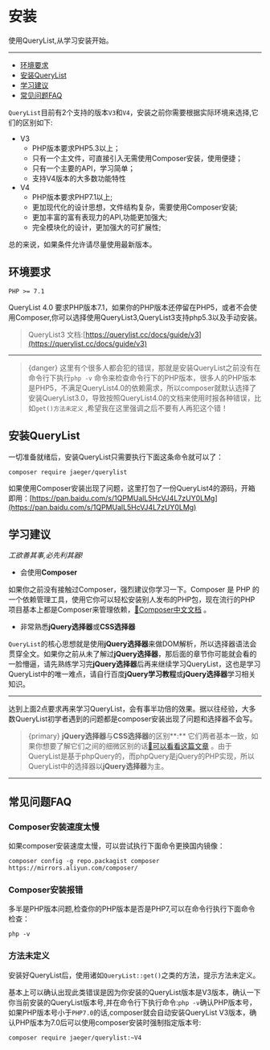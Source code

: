 # 安装

使用QueryList,从学习安装开始。

---

- [环境要求](#environment)
- [安装QueryList](#install)
- [学习建议](#premise)
- [常见问题FAQ](#FAQ)

`QueryList`目前有2个支持的版本`V3`和`V4`，安装之前你需要根据实际环境来选择,它们的区别如下:
- V3
	- PHP版本要求PHP5.3以上；
	- 只有一个主文件，可直接引入无需使用Composer安装，使用便捷；
	- 只有一个主要的API，学习简单；
	- 支持V4版本的大多数功能特性
- V4
	- PHP版本要求PHP7.1以上;
	- 更加现代化的设计思想，文件结构复杂，需要使用Composer安装;
	- 更加丰富的富有表现力的API,功能更加强大;
	- 完全模块化的设计，更加强大的可扩展性;

总的来说，如果条件允许请尽量使用最新版本。

<a name="environment"></a>
## 环境要求

```shell
PHP >= 7.1
```

QueryList 4.0 要求PHP版本7.1，如果你的PHP版本还停留在PHP5，或者不会使用Composer,你可以选择使用QueryList3,QueryList3支持php5.3以及手动安装。

> QueryList3 文档:[https://querylist.cc/docs/guide/v3](https://querylist.cc/docs/guide/v3)

---

> {danger} 这里有个很多人都会犯的错误，那就是安装QueryList之前没有在命令行下执行`php -v` 命令来检查命令行下的PHP版本，很多人的PHP版本是PHP5，不满足QueryList4.0的依赖需求，所以composer就默认选择了安装QueryList3.0，导致按照QueryList4.0的文档来使用时报各种错误，比如`get()方法未定义` ,希望我在这里强调之后不要有人再犯这个错！


<a name="install"></a>
## 安装QueryList

一切准备就绪后，安装QueryList只需要执行下面这条命令就可以了：

```shell
composer require jaeger/querylist
```

如果使用Composer安装出现了问题，这里打包了一份QueryList4的源码，开箱即用：[https://pan.baidu.com/s/1QPMUalL5HcVJ4L7zUY0LMg](https://pan.baidu.com/s/1QPMUalL5HcVJ4L7zUY0LMg)


<a name="premise"></a>
## 学习建议

*工欲善其事,必先利其器!*

- 会使用**Composer**

如果你之前没有接触过Composer，强烈建议你学习一下。Composer 是 PHP 的一个依赖管理工具，使用它你可以轻松安装别人发布的PHP包，现在流行的PHP项目基本上都是Composer来管理依赖，[🔗Composer中文文档](http://docs.phpcomposer.com/) 。

- 非常熟悉**jQuery选择器**或**CSS选择器**

`QueryList`的核心思想就是使用**jQuery选择器**来做DOM解析，所以选择器语法会贯穿全文。如果你之前从未了解过**jQuery选择器**，那后面的章节你可能就会看的一脸懵逼，请先熟练学习完**jQuery选择器**后再来继续学习QueryList，这也是学习QueryList中的唯一难点，请自行百度**jQuery学习教程**或**jQuery选择器**学习相关知识。

---

达到上面2点要求再来学习QueryList，会有事半功倍的效果。据以往经验，大多数QueryList初学者遇到的问题都是composer安装出现了问题和选择器不会写。

> {primary} **jQuery选择器**与**CSS选择器**的区别**:** 它们两者基本一致，如果你想要了解它们之间的细微区别的话[🔗可以看看这篇文章](https://segmentfault.com/a/1190000010746086) 。由于QueryList是基于phpQuery的，而phpQuery是jQuery的PHP实现，所以QueryList中的选择器以**jQuery选择器**为主。

---

<a name="FAQ"></a>
## 常见问题FAQ

### Composer安装速度太慢

如果composer安装速度太慢，可以尝试执行下面命令更换国内镜像：

```shell
composer config -g repo.packagist composer https://mirrors.aliyun.com/composer/
```

### Composer安装报错

多半是PHP版本问题,检查你的PHP版本是否是PHP7,可以在命令行执行下面命令检查：

```shell
php -v
```

### 方法未定义

安装好QueryList后，使用诸如`QueryList::get()`之类的方法，提示方法未定义。 

基本上可以确认出现此类错误是因为你安装的QueryList版本是V3版本，确认一下你当前安装的QueryList版本号,并在命令行下执行命令:`php -v`确认PHP版本号，如果PHP版本号小于`PHP7.0`的话,composer就会自动安装QueryList V3版本，确认PHP版本为7.0后可以使用composer安装时强制指定版本号:

```shell
composer require jaeger/querylist:~V4
```
